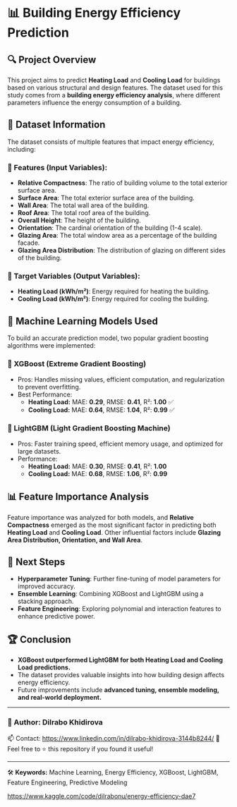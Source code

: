 # 📊 Building Energy Efficiency Prediction

## 🔍 Project Overview
This project aims to predict **Heating Load** and **Cooling Load** for buildings based on various structural and design features. The dataset used for this study comes from a **building energy efficiency analysis**, where different parameters influence the energy consumption of a building.

## 📂 Dataset Information
The dataset consists of multiple features that impact energy efficiency, including:

### **🔹 Features (Input Variables):**
- **Relative Compactness**: The ratio of building volume to the total exterior surface area.
- **Surface Area**: The total exterior surface area of the building.
- **Wall Area**: The total wall area of the building.
- **Roof Area**: The total roof area of the building.
- **Overall Height**: The height of the building.
- **Orientation**: The cardinal orientation of the building (1-4 scale).
- **Glazing Area**: The total window area as a percentage of the building facade.
- **Glazing Area Distribution**: The distribution of glazing on different sides of the building.

### **🔹 Target Variables (Output Variables):**
- **Heating Load (kWh/m²)**: Energy required for heating the building.
- **Cooling Load (kWh/m²)**: Energy required for cooling the building.

## 🚀 Machine Learning Models Used
To build an accurate prediction model, two popular gradient boosting algorithms were implemented:

### **📌 XGBoost (Extreme Gradient Boosting)**
- Pros: Handles missing values, efficient computation, and regularization to prevent overfitting.
- Best Performance:
  - **Heating Load:** MAE: **0.29**, RMSE: **0.41**, R²: **1.00** ✅
  - **Cooling Load:** MAE: **0.64**, RMSE: **1.04**, R²: **0.99** ✅

### **📌 LightGBM (Light Gradient Boosting Machine)**
- Pros: Faster training speed, efficient memory usage, and optimized for large datasets.
- Performance:
  - **Heating Load:** MAE: **0.30**, RMSE: **0.41**, R²: **1.00**
  - **Cooling Load:** MAE: **0.68**, RMSE: **1.06**, R²: **0.99**

## 📊 Feature Importance Analysis
Feature importance was analyzed for both models, and **Relative Compactness** emerged as the most significant factor in predicting both **Heating Load** and **Cooling Load**. Other influential factors include **Glazing Area Distribution, Orientation, and Wall Area**.

## 🔧 Next Steps
- **Hyperparameter Tuning**: Further fine-tuning of model parameters for improved accuracy.
- **Ensemble Learning**: Combining XGBoost and LightGBM using a stacking approach.
- **Feature Engineering**: Exploring polynomial and interaction features to enhance predictive power.

## 🏆 Conclusion
- **XGBoost outperformed LightGBM for both Heating Load and Cooling Load predictions.**
- The dataset provides valuable insights into how building design affects energy efficiency.
- Future improvements include **advanced tuning, ensemble modeling, and real-world deployment.**

---

### 📌 Author: Dilrabo Khidirova
📫 Contact: https://www.linkedin.com/in/dilrabo-khidirova-3144b8244/
🌟 Feel free to ⭐ this repository if you found it useful!

---

🛠 **Keywords:** Machine Learning, Energy Efficiency, XGBoost, LightGBM, Feature Engineering, Predictive Modeling


https://www.kaggle.com/code/dilrabonu/energy-efficiency-dae7
